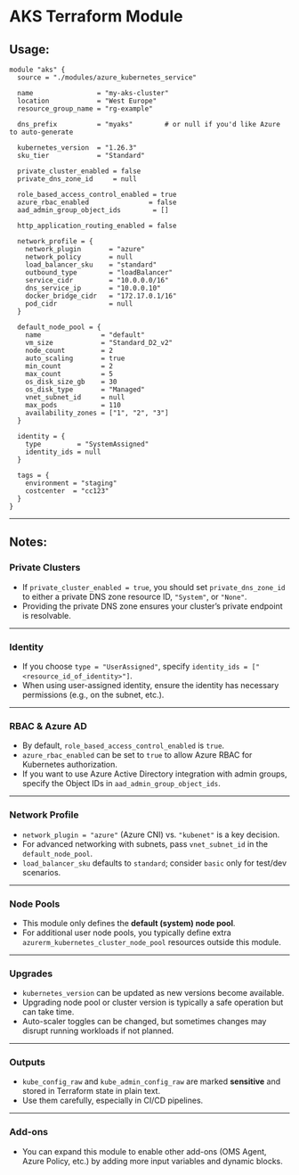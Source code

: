# AKS Terraform Module

## Usage:

```hcl
module "aks" {
  source = "./modules/azure_kubernetes_service"

  name                = "my-aks-cluster"
  location            = "West Europe"
  resource_group_name = "rg-example"

  dns_prefix          = "myaks"        # or null if you'd like Azure to auto-generate

  kubernetes_version  = "1.26.3"
  sku_tier            = "Standard"

  private_cluster_enabled = false
  private_dns_zone_id     = null

  role_based_access_control_enabled = true
  azure_rbac_enabled               = false
  aad_admin_group_object_ids        = []

  http_application_routing_enabled = false

  network_profile = {
    network_plugin       = "azure"
    network_policy       = null
    load_balancer_sku    = "standard"
    outbound_type        = "loadBalancer"
    service_cidr         = "10.0.0.0/16"
    dns_service_ip       = "10.0.0.10"
    docker_bridge_cidr   = "172.17.0.1/16"
    pod_cidr             = null
  }

  default_node_pool = {
    name               = "default"
    vm_size            = "Standard_D2_v2"
    node_count         = 2
    auto_scaling       = true
    min_count          = 2
    max_count          = 5
    os_disk_size_gb    = 30
    os_disk_type       = "Managed"
    vnet_subnet_id     = null
    max_pods           = 110
    availability_zones = ["1", "2", "3"]
  }

  identity = {
    type         = "SystemAssigned"
    identity_ids = null
  }

  tags = {
    environment = "staging"
    costcenter  = "cc123"
  }
}
```

---

## Notes:

### Private Clusters

- If `private_cluster_enabled = true`, you should set `private_dns_zone_id` to either a private DNS zone resource ID, `"System"`, or `"None"`.
- Providing the private DNS zone ensures your cluster’s private endpoint is resolvable.

---

### Identity

- If you choose `type = "UserAssigned"`, specify `identity_ids = ["<resource_id_of_identity>"]`.
- When using user-assigned identity, ensure the identity has necessary permissions (e.g., on the subnet, etc.).

---

### RBAC & Azure AD

- By default, `role_based_access_control_enabled` is `true`.
- `azure_rbac_enabled` can be set to `true` to allow Azure RBAC for Kubernetes authorization.
- If you want to use Azure Active Directory integration with admin groups, specify the Object IDs in `aad_admin_group_object_ids`.

---

### Network Profile

- `network_plugin = "azure"` (Azure CNI) vs. `"kubenet"` is a key decision.
- For advanced networking with subnets, pass `vnet_subnet_id` in the `default_node_pool`.
- `load_balancer_sku` defaults to `standard`; consider `basic` only for test/dev scenarios.

---

### Node Pools

- This module only defines the **default (system) node pool**.
- For additional user node pools, you typically define extra `azurerm_kubernetes_cluster_node_pool` resources outside this module.

---

### Upgrades

- `kubernetes_version` can be updated as new versions become available.
- Upgrading node pool or cluster version is typically a safe operation but can take time.
- Auto-scaler toggles can be changed, but sometimes changes may disrupt running workloads if not planned.

---

### Outputs

- `kube_config_raw` and `kube_admin_config_raw` are marked **sensitive** and stored in Terraform state in plain text.
- Use them carefully, especially in CI/CD pipelines.

---

### Add-ons

- You can expand this module to enable other add-ons (OMS Agent, Azure Policy, etc.) by adding more input variables and dynamic blocks.
